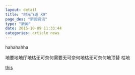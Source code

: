 ```yaml
---
layout: detail
title: "时光飞逝 X9"
page_des: "新闻资讯"
type: "新闻"
date: 2015-10-09 11:33:44
categories: article news
---
```



hahahahha

地要地地厅地枯无可奈何需要无可奈何地枯无可奈何地顶替 枯地

[this](http://www.baidu.com)
